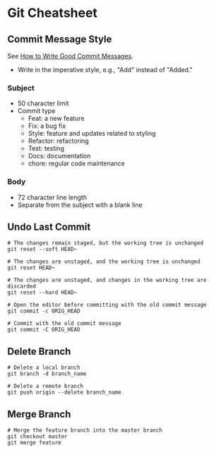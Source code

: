 Git Cheatsheet
==============

Commit Message Style
--------------------
See [How to Write Good Commit Messages](https://www.freecodecamp.org/news/writing-good-commit-messages-a-practical-guide/).

- Write in the imperative style, e.g., "Add" instead of "Added."

### Subject
- 50 character limit
- Commit type
    - Feat: a new feature
    - Fix: a bug fix
    - Style: feature and updates related to styling
    - Refactor: refactoring
    - Test: testing
    - Docs: documentation
    - chore: regular code maintenance

### Body
- 72 character line length
- Separate from the subject with a blank line

Undo Last Commit
----------------
```Shell
# The changes remain staged, but the working tree is unchanged
git reset --soft HEAD~

# The changes are unstaged, and the working tree is unchanged
git reset HEAD~

# The changes are unstaged, and changes in the working tree are discarded
git reset --hard HEAD~

# Open the editor before committing with the old commit message
git commit -c ORIG_HEAD

# Commit with the old commit message
git commit -C ORIG_HEAD
```

Delete Branch
-------------
```Shell
# Delete a local branch
git branch -d branch_name

# Delete a remote branch
git push origin --delete branch_name
```

Merge Branch
------------
```Shell
# Merge the feature branch into the master branch
git checkout master
git merge feature
```

